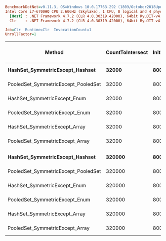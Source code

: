 ``` ini

BenchmarkDotNet=v0.11.3, OS=Windows 10.0.17763.292 (1809/October2018Update/Redstone5)
Intel Core i7-6700HQ CPU 2.60GHz (Skylake), 1 CPU, 8 logical and 4 physical cores
  [Host] : .NET Framework 4.7.2 (CLR 4.0.30319.42000), 64bit RyuJIT-v4.7.3324.0
  Clr    : .NET Framework 4.7.2 (CLR 4.0.30319.42000), 64bit RyuJIT-v4.7.3324.0

Job=Clr  Runtime=Clr  InvocationCount=1  
UnrollFactor=1  

```
|                              Method | CountToIntersect | InitialSetSize |        Mean |     Error |    StdDev |      Median | Ratio | RatioSD | Gen 0/1k Op | Gen 1/1k Op | Gen 2/1k Op | Allocated Memory/Op |
|------------------------------------ |----------------- |--------------- |------------:|----------:|----------:|------------:|------:|--------:|------------:|------------:|------------:|--------------------:|
|     **HashSet_SymmetricExcept_Hashset** |            **32000** |        **8000000** |  **1,254.5 us** |  **24.66 us** |  **30.29 us** |  **1,262.4 us** |  **1.00** |    **0.00** |           **-** |           **-** |           **-** |                   **-** |
| PooledSet_SymmetricExcept_PooledSet |            32000 |        8000000 |    837.6 us |  19.53 us |  44.87 us |    809.7 us |  0.68 |    0.05 |           - |           - |           - |                   - |
|        HashSet_SymmetricExcept_Enum |            32000 |        8000000 |  2,894.7 us |  54.50 us |  42.55 us |  2,872.0 us |  2.33 |    0.08 |           - |           - |           - |             33296 B |
|      PooledSet_SymmetricExcept_Enum |            32000 |        8000000 |  2,643.5 us |  66.47 us | 193.89 us |  2,544.0 us |  2.10 |    0.20 |           - |           - |           - |             33296 B |
|       HashSet_SymmetricExcept_Array |            32000 |        8000000 |  3,130.3 us |  88.68 us | 260.07 us |  2,965.6 us |  2.49 |    0.25 |           - |           - |           - |             33296 B |
|     PooledSet_SymmetricExcept_Array |            32000 |        8000000 |  2,371.6 us |  28.12 us |  21.96 us |  2,360.4 us |  1.91 |    0.05 |           - |           - |           - |             25104 B |
|                                     |                  |                |             |           |           |             |       |         |             |             |             |                     |
|     **HashSet_SymmetricExcept_Hashset** |           **320000** |        **8000000** |  **3,222.2 us** |  **78.44 us** | **230.05 us** |  **3,206.7 us** |  **1.00** |    **0.00** |           **-** |           **-** |           **-** |                   **-** |
| PooledSet_SymmetricExcept_PooledSet |           320000 |        8000000 |  2,920.8 us |  69.31 us | 201.07 us |  2,808.8 us |  0.91 |    0.09 |           - |           - |           - |                   - |
|        HashSet_SymmetricExcept_Enum |           320000 |        8000000 | 15,776.5 us | 346.43 us | 425.45 us | 15,664.7 us |  4.89 |    0.35 |           - |           - |           - |             33296 B |
|      PooledSet_SymmetricExcept_Enum |           320000 |        8000000 | 15,348.9 us | 263.69 us | 246.66 us | 15,228.0 us |  4.70 |    0.32 |           - |           - |           - |             33296 B |
|       HashSet_SymmetricExcept_Array |           320000 |        8000000 | 16,591.8 us | 381.40 us | 423.93 us | 16,551.1 us |  5.13 |    0.27 |           - |           - |           - |             33296 B |
|     PooledSet_SymmetricExcept_Array |           320000 |        8000000 | 14,450.9 us | 285.68 us | 409.71 us | 14,333.7 us |  4.50 |    0.32 |           - |           - |           - |             25104 B |

